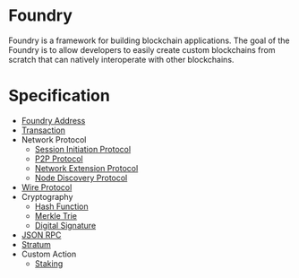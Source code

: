 # Foundry
Foundry is a framework for building blockchain applications. The goal of the Foundry is to allow developers to easily create custom blockchains from scratch that can natively interoperate with other blockchains.

# Specification
* [Foundry Address](Foundry-Address.md)
* [Transaction](Transaction.md)
* Network Protocol
  * [Session Initiation Protocol](Session-Initiation-Protocol.md)
  * [P2P Protocol](P2P-Protocol.md)
  * [Network Extension Protocol](Network-Extension-Protocol.md)
  * [Node Discovery Protocol](Node-Discovery-Protocol.md)
* [Wire Protocol](Wire-Protocol.md)
* Cryptography
  * [Hash Function](Hash-Function.md)
  * [Merkle Trie](Merkle-Trie.md)
  * [Digital Signature](Digital-Signature.md)
* [JSON RPC](JSON-RPC.md)
* [Stratum](Stratum.md)
* Custom Action
  * [Staking](Staking.md)
